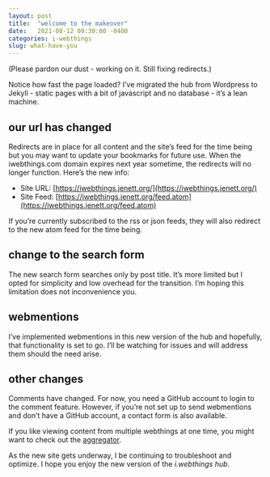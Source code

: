 ```yaml
---
layout: post
title:  "welcome to the makeover"
date:   2021-08-12 09:30:00 -0400
categories: i-webthings
slug: what-have-you
---
```

(Please pardon our dust - working on it. Still fixing redirects.)

Notice how fast the page loaded? I’ve migrated the hub from Wordpress to Jekyll - static pages with a bit of javascript and no database - it’s a lean machine.

## our url has changed 
Redirects are in place for all content and the site’s feed for the time being but you may want to update your bookmarks for future use. When the iwebthings.com domain expires next year sometime, the redirects will no longer function. Here’s the new info:  

 - Site URL: [https://iwebthings.jenett.org/](https://iwebthings.jenett.org/)
 - Site Feed: [https://iwebthings.jenett.org/feed.atom](https://iwebthings.jenett.org/feed.atom) 

If you’re currently subscribed to the rss or json feeds, they will also redirect to the new atom feed for the time being.

## change to the search form
The new search form searches only by post title. It’s more limited but I opted for simplicity and low overhead for the transition. I’m hoping this limitation does not inconvenience you.

## webmentions
I’ve implemented webmentions in this new version of the hub and hopefully, that functionality is set to go. I’ll be watching for issues and will address them should the need arise.

## other changes
Comments have changed. For now, you need a GitHub account to login to the comment feature. However, if you’re not set up to send webmentions and don’t have a GitHub account, a contact form is also available.

If you like viewing content from multiple webthings at one time, you might want to check out the <a href="https://jenett.org/aggregator/">aggregator</a>.

As the new site gets underway, I be continuing to troubleshoot and optimize. I hope you enjoy the new version of the _i.webthings hub_.

